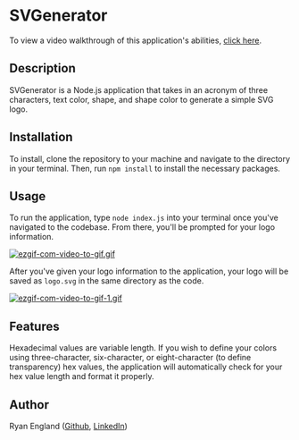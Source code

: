 # SVGenerator

To view a video walkthrough of this application's abilities, [click here](https://youtu.be/a8OK5oGvVSc).

## Description

SVGenerator is a Node.js application that takes in an acronym of three characters, text color, shape, and shape color to generate a simple SVG logo.

## Installation

To install, clone the repository to your machine and navigate to the directory in your terminal. Then, run `npm install` to install the necessary packages.

## Usage

To run the application, type `node index.js` into your terminal once you've navigated to the codebase. From there, you'll be prompted for your logo information.

[![ezgif-com-video-to-gif.gif](https://i.postimg.cc/VvtR87CX/ezgif-com-video-to-gif.gif)](https://postimg.cc/hQSx81MG)

After you've given your logo information to the application, your logo will be saved as `logo.svg` in the same directory as the code.

[![ezgif-com-video-to-gif-1.gif](https://i.postimg.cc/kXFQvRFM/ezgif-com-video-to-gif-1.gif)](https://postimg.cc/zVvHJBc4)

## Features

Hexadecimal values are variable length. If you wish to define your colors using three-character, six-character, or eight-character (to define transparency) hex values, the application will automatically check for your hex value length and format it properly.

## Author

Ryan England ([Github](https://github.com/stellyes), [LinkedIn](https://www.linkedin.com/in/ryan-england-4909b3291/))
